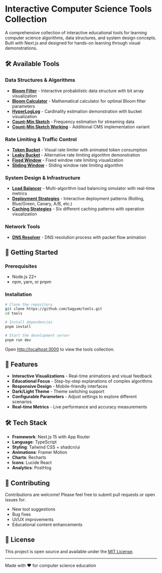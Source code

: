 # Interactive Computer Science Tools Collection

A comprehensive collection of interactive educational tools for learning computer science algorithms, data structures, and system design concepts. Built with Next.js and designed for hands-on learning through visual demonstrations.

## 🛠️ Available Tools

### Data Structures & Algorithms
- **[Bloom Filter](https://tools.sagyamthapa.com.np/bloom-calculator)** - Interactive probabilistic data structure with bit array visualization
- **[Bloom Calculator](https://tools.sagyamthapa.com.np/bloom-calculator)** - Mathematical calculator for optimal Bloom filter parameters
- **[HyperLogLog](https://tools.sagyamthapa.com.np/hyperloglog)** - Cardinality estimation demonstration with bucket visualization
- **[Count-Min Sketch](https://tools.sagyamthapa.com.np/count-min-sketch)** - Frequency estimation for streaming data
- **[Count-Min Sketch Working](https://tools.sagyamthapa.com.np/cms-working)** - Additional CMS implementation variant

### Rate Limiting & Traffic Control
- **[Token Bucket](https://tools.sagyamthapa.com.np/token-bucket)** - Visual rate limiter with animated token consumption
- **[Leaky Bucket](https://tools.sagyamthapa.com.np/leaky-bucket)** - Alternative rate limiting algorithm demonstration
- **[Fixed Window](https://tools.sagyamthapa.com.np/fixed-window)** - Fixed window rate limiting visualization
- **[Sliding Window](https://tools.sagyamthapa.com.np/sliding-window)** - Sliding window rate limiting algorithm

### System Design & Infrastructure
- **[Load Balancer](https://tools.sagyamthapa.com.np/load-balancer)** - Multi-algorithm load balancing simulator with real-time metrics
- **[Deployment Strategies](https://tools.sagyamthapa.com.np/deployment)** - Interactive deployment patterns (Rolling, Blue/Green, Canary, A/B, etc.)
- **[Caching Strategies](https://tools.sagyamthapa.com.np/caching)** - Six different caching patterns with operation visualization

### Network Tools
- **[DNS Resolver](https://tools.sagyamthapa.com.np/dns)** - DNS resolution process with packet flow animation

## 🚀 Getting Started

### Prerequisites
- Node.js 22+ 
- npm, yarn, or pnpm

### Installation

```bash
# Clone the repository
git clone https://github.com/Sagyam/tools.git
cd tools

# Install dependencies
pnpm install

# Start the development server
pnpm run dev
```

Open [http://localhost:3000](http://localhost:3000) to view the tools collection.

## 🎯 Features

- **Interactive Visualizations** - Real-time animations and visual feedback
- **Educational Focus** - Step-by-step explanations of complex algorithms
- **Responsive Design** - Mobile-friendly interfaces
- **Dark/Light Theme** - Theme switching support
- **Configurable Parameters** - Adjust settings to explore different scenarios
- **Real-time Metrics** - Live performance and accuracy measurements

## 🛠️ Tech Stack

- **Framework**: Next.js 15 with App Router
- **Language**: TypeScript
- **Styling**: Tailwind CSS + shadcn/ui
- **Animations**: Framer Motion
- **Charts**: Recharts
- **Icons**: Lucide React
- **Analytics**: PostHog

## 🤝 Contributing

Contributions are welcome! Please feel free to submit pull requests or open issues for:
- New tool suggestions
- Bug fixes
- UI/UX improvements
- Educational content enhancements

## 📄 License

This project is open source and available under the [MIT License](LICENSE).

---

Made with ❤️ for computer science education